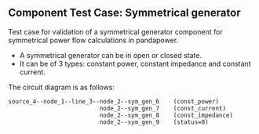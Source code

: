 <!--
SPDX-FileCopyrightText: 2022 Contributors to the Power Grid Model project <dynamic.grid.calculation@alliander.com>

SPDX-License-Identifier: MPL-2.0
-->
## Component Test Case: Symmetrical generator

Test case for validation of a symmetrical generator component for symmetrical power flow calculations in pandapower.
- A symmetrical generator can be in open or closed state. 
- It can be of 3 types: constant power, constant impedance and constant current.

The circuit diagram is as follows:
```
source_4--node_1--line_3--node_2--sym_gen_6    (const_power)
                          node_2--sym_gen_7    (const_current)
                          node_2--sym_gen_8    (const_impedance)
                          node_2--sym_gen_9    (status=0)
```
